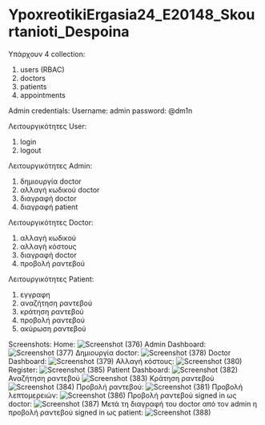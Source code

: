 # YpoxreotikiErgasia24_E20148_Skourtanioti_Despoina

Υπάρχουν 4 collection:
1. users (RBAC)
2. doctors
3. patients
4. appointments
   
Admin credentials:
Username: admin
password: @dm1n

Λειτουργικότητες User:
1. login
2. logout

Λειτουργικότητες Admin:
1. δημιουργία doctor
2. αλλαγή κωδικού doctor
3. διαγραφή doctor
4. διαγραφή patient

Λειτουργικότητες Doctor:
1. αλλαγή κωδικού
2. αλλαγή κόστους
3. διαγραφή doctor
4. προβολή ραντεβού

Λειτουργικότητες Patient:
1. εγγραφη
2. αναζήτηση ραντεβού
3. κράτηση ραντεβού
4. προβολή ραντεβού
5. ακύρωση ραντεβού

Screenshots:
Home:
![Screenshot (376)](https://github.com/despoinaSkourtanioti/YpoxreotikiErgasia24_E20148_Skourtanioti_Despoina/assets/137726116/a75eeb01-0426-493a-8802-c8ae520c9f94)
Admin Dashboard:
![Screenshot (377)](https://github.com/despoinaSkourtanioti/YpoxreotikiErgasia24_E20148_Skourtanioti_Despoina/assets/137726116/66980d60-d4b0-4605-9a52-aee4add86361)
Δημιουργία doctor:
![Screenshot (378)](https://github.com/despoinaSkourtanioti/YpoxreotikiErgasia24_E20148_Skourtanioti_Despoina/assets/137726116/a00668fa-22e5-4350-bd32-a4640d4ddaeb)
Doctor Dashboard:
![Screenshot (379)](https://github.com/despoinaSkourtanioti/YpoxreotikiErgasia24_E20148_Skourtanioti_Despoina/assets/137726116/6c833e9f-1044-4734-98e1-2db2cd62686c)
Αλλαγή κόστους:
![Screenshot (380)](https://github.com/despoinaSkourtanioti/YpoxreotikiErgasia24_E20148_Skourtanioti_Despoina/assets/137726116/89e0ee66-365e-4714-b6f0-dd7a9735b7f0)
Register:
![Screenshot (385)](https://github.com/despoinaSkourtanioti/YpoxreotikiErgasia24_E20148_Skourtanioti_Despoina/assets/137726116/4b757afb-4373-4b3f-8363-f7e62376e4a5)
Patient Dashboard:
![Screenshot (382)](https://github.com/despoinaSkourtanioti/YpoxreotikiErgasia24_E20148_Skourtanioti_Despoina/assets/137726116/c6c49bb7-f9d9-48ba-805d-9d518de327be)
Αναζήτηση ραντεβού
![Screenshot (383)](https://github.com/despoinaSkourtanioti/YpoxreotikiErgasia24_E20148_Skourtanioti_Despoina/assets/137726116/81244650-55c4-4cad-a4ed-0fb09d3e7a9d)
Κράτηση ραντεβού
![Screenshot (384)](https://github.com/despoinaSkourtanioti/YpoxreotikiErgasia24_E20148_Skourtanioti_Despoina/assets/137726116/d28e4365-67b2-4f2d-8dd3-c1286812889f)
Προβολή ραντεβού:
![Screenshot (381)](https://github.com/despoinaSkourtanioti/YpoxreotikiErgasia24_E20148_Skourtanioti_Despoina/assets/137726116/312d44d0-0696-4741-b9a8-6920ba667871)
Προβολή λεπτομερειών:
![Screenshot (386)](https://github.com/despoinaSkourtanioti/YpoxreotikiErgasia24_E20148_Skourtanioti_Despoina/assets/137726116/01c852be-c6d1-4642-8aea-0433031da780)
Προβολή ραντεβού signed in ως doctor:
![Screenshot (387)](https://github.com/despoinaSkourtanioti/YpoxreotikiErgasia24_E20148_Skourtanioti_Despoina/assets/137726116/c4313310-8a80-480c-afdd-bf898cc89e7c)
Μετά τη διαγραφή του doctor από τον admin η προβολή ραντεβού signed in ως patient:
![Screenshot (388)](https://github.com/despoinaSkourtanioti/YpoxreotikiErgasia24_E20148_Skourtanioti_Despoina/assets/137726116/5cb9ed23-b757-46f8-95fa-1da13c8a7947)


